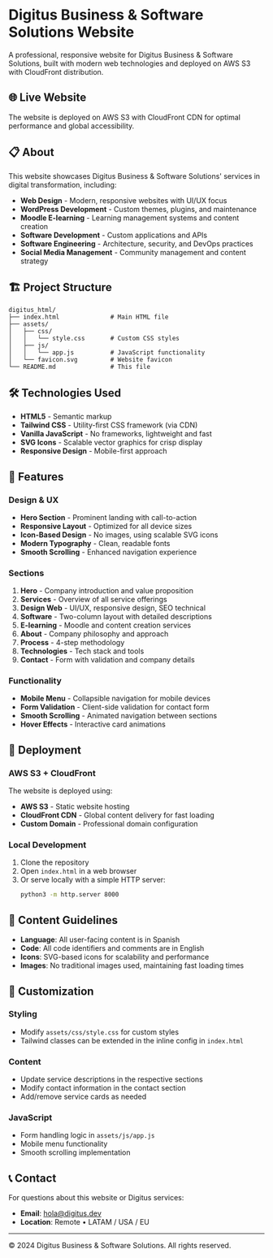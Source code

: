 # Digitus Business & Software Solutions Website

A professional, responsive website for Digitus Business & Software Solutions, built with modern web technologies and deployed on AWS S3 with CloudFront distribution.

## 🌐 Live Website

The website is deployed on AWS S3 with CloudFront CDN for optimal performance and global accessibility.

## 📋 About

This website showcases Digitus Business & Software Solutions' services in digital transformation, including:

- **Web Design** - Modern, responsive websites with UI/UX focus
- **WordPress Development** - Custom themes, plugins, and maintenance
- **Moodle E-learning** - Learning management systems and content creation
- **Software Development** - Custom applications and APIs
- **Software Engineering** - Architecture, security, and DevOps practices
- **Social Media Management** - Community management and content strategy

## 🏗️ Project Structure

```
digitus_html/
├── index.html              # Main HTML file
├── assets/
│   ├── css/
│   │   └── style.css       # Custom CSS styles
│   ├── js/
│   │   └── app.js          # JavaScript functionality
│   └── favicon.svg         # Website favicon
└── README.md               # This file
```

## 🛠️ Technologies Used

- **HTML5** - Semantic markup
- **Tailwind CSS** - Utility-first CSS framework (via CDN)
- **Vanilla JavaScript** - No frameworks, lightweight and fast
- **SVG Icons** - Scalable vector graphics for crisp display
- **Responsive Design** - Mobile-first approach

## 📱 Features

### Design & UX

- **Hero Section** - Prominent landing with call-to-action
- **Responsive Layout** - Optimized for all device sizes
- **Icon-Based Design** - No images, using scalable SVG icons
- **Modern Typography** - Clean, readable fonts
- **Smooth Scrolling** - Enhanced navigation experience

### Sections

1. **Hero** - Company introduction and value proposition
2. **Services** - Overview of all service offerings
3. **Design Web** - UI/UX, responsive design, SEO technical
4. **Software** - Two-column layout with detailed descriptions
5. **E-learning** - Moodle and content creation services
6. **About** - Company philosophy and approach
7. **Process** - 4-step methodology
8. **Technologies** - Tech stack and tools
9. **Contact** - Form with validation and company details

### Functionality

- **Mobile Menu** - Collapsible navigation for mobile devices
- **Form Validation** - Client-side validation for contact form
- **Smooth Scrolling** - Animated navigation between sections
- **Hover Effects** - Interactive card animations

## 🚀 Deployment

### AWS S3 + CloudFront

The website is deployed using:

- **AWS S3** - Static website hosting
- **CloudFront CDN** - Global content delivery for fast loading
- **Custom Domain** - Professional domain configuration

### Local Development

1. Clone the repository
2. Open `index.html` in a web browser
3. Or serve locally with a simple HTTP server:
   ```bash
   python3 -m http.server 8000
   ```

## 📝 Content Guidelines

- **Language**: All user-facing content is in Spanish
- **Code**: All code identifiers and comments are in English
- **Icons**: SVG-based icons for scalability and performance
- **Images**: No traditional images used, maintaining fast loading times

## 🔧 Customization

### Styling

- Modify `assets/css/style.css` for custom styles
- Tailwind classes can be extended in the inline config in `index.html`

### Content

- Update service descriptions in the respective sections
- Modify contact information in the contact section
- Add/remove service cards as needed

### JavaScript

- Form handling logic in `assets/js/app.js`
- Mobile menu functionality
- Smooth scrolling implementation

## 📞 Contact

For questions about this website or Digitus services:

- **Email**: hola@digitus.dev
- **Location**: Remote • LATAM / USA / EU

---

© 2024 Digitus Business & Software Solutions. All rights reserved.
